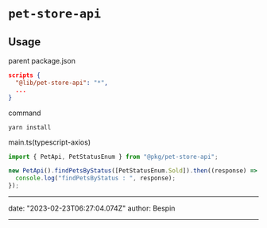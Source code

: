 # `pet-store-api`

## Usage

parent package.json

```json
scripts {
  "@lib/pet-store-api": "*",
  ...
}
```

command

```
yarn install
```

main.ts(typescript-axios)

```typescript
import { PetApi, PetStatusEnum } from "@pkg/pet-store-api";

new PetApi().findPetsByStatus([PetStatusEnum.Sold]).then((response) => {
  console.log("findPetsByStatus : ", response);
});
```

---

date: "2023-02-23T06:27:04.074Z"
author: Bespin

---
